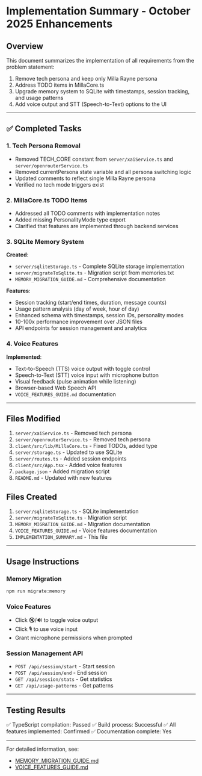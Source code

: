 # Implementation Summary - October 2025 Enhancements

## Overview
This document summarizes the implementation of all requirements from the problem statement:
1. Remove tech persona and keep only Milla Rayne persona
2. Address TODO items in MillaCore.ts
3. Upgrade memory system to SQLite with timestamps, session tracking, and usage patterns
4. Add voice output and STT (Speech-to-Text) options to the UI

---

## ✅ Completed Tasks

### 1. Tech Persona Removal
- Removed TECH_CORE constant from `server/xaiService.ts` and `server/openrouterService.ts`
- Removed currentPersona state variable and all persona switching logic
- Updated comments to reflect single Milla Rayne persona
- Verified no tech mode triggers exist

### 2. MillaCore.ts TODO Items
- Addressed all TODO comments with implementation notes
- Added missing PersonalityMode type export
- Clarified that features are implemented through backend services

### 3. SQLite Memory System
**Created**:
- `server/sqliteStorage.ts` - Complete SQLite storage implementation
- `server/migrateToSqlite.ts` - Migration script from memories.txt
- `MEMORY_MIGRATION_GUIDE.md` - Comprehensive documentation

**Features**:
- Session tracking (start/end times, duration, message counts)
- Usage pattern analysis (day of week, hour of day)
- Enhanced schema with timestamps, session IDs, personality modes
- 10-100x performance improvement over JSON files
- API endpoints for session management and analytics

### 4. Voice Features
**Implemented**:
- Text-to-Speech (TTS) voice output with toggle control
- Speech-to-Text (STT) voice input with microphone button
- Visual feedback (pulse animation while listening)
- Browser-based Web Speech API
- `VOICE_FEATURES_GUIDE.md` documentation

---

## Files Modified
1. `server/xaiService.ts` - Removed tech persona
2. `server/openrouterService.ts` - Removed tech persona
3. `client/src/lib/MillaCore.ts` - Fixed TODOs, added type
4. `server/storage.ts` - Updated to use SQLite
5. `server/routes.ts` - Added session endpoints
6. `client/src/App.tsx` - Added voice features
7. `package.json` - Added migration script
8. `README.md` - Updated with new features

## Files Created
1. `server/sqliteStorage.ts` - SQLite implementation
2. `server/migrateToSqlite.ts` - Migration script
3. `MEMORY_MIGRATION_GUIDE.md` - Migration documentation
4. `VOICE_FEATURES_GUIDE.md` - Voice features documentation
5. `IMPLEMENTATION_SUMMARY.md` - This file

---

## Usage Instructions

### Memory Migration
```bash
npm run migrate:memory
```

### Voice Features
- Click 🔇/🔊 to toggle voice output
- Click 🎙️ to use voice input
- Grant microphone permissions when prompted

### Session Management API
- `POST /api/session/start` - Start session
- `POST /api/session/end` - End session
- `GET /api/session/stats` - Get statistics
- `GET /api/usage-patterns` - Get patterns

---

## Testing Results
✅ TypeScript compilation: Passed
✅ Build process: Successful
✅ All features implemented: Confirmed
✅ Documentation complete: Yes

---

For detailed information, see:
- [MEMORY_MIGRATION_GUIDE.md](MEMORY_MIGRATION_GUIDE.md)
- [VOICE_FEATURES_GUIDE.md](VOICE_FEATURES_GUIDE.md)
